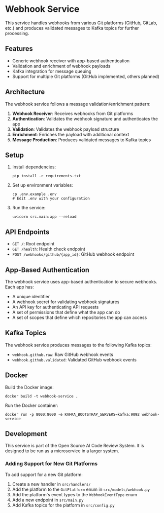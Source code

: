 # Webhook Service

This service handles webhooks from various Git platforms (GitHub, GitLab, etc.) and produces validated messages to Kafka topics for further processing.

## Features

- Generic webhook receiver with app-based authentication
- Validation and enrichment of webhook payloads
- Kafka integration for message queuing
- Support for multiple Git platforms (GitHub implemented, others planned)

## Architecture

The webhook service follows a message validation/enrichment pattern:

1. **Webhook Receiver**: Receives webhooks from Git platforms
2. **Authentication**: Validates the webhook signature and authenticates the app
3. **Validation**: Validates the webhook payload structure
4. **Enrichment**: Enriches the payload with additional context
5. **Message Production**: Produces validated messages to Kafka topics

## Setup

1. Install dependencies:
   ```
   pip install -r requirements.txt
   ```

2. Set up environment variables:
   ```
   cp .env.example .env
   # Edit .env with your configuration
   ```

3. Run the service:
   ```
   uvicorn src.main:app --reload
   ```

## API Endpoints

- `GET /`: Root endpoint
- `GET /health`: Health check endpoint
- `POST /webhooks/github/{app_id}`: GitHub webhook endpoint

## App-Based Authentication

The webhook service uses app-based authentication to secure webhooks. Each app has:

- A unique identifier
- A webhook secret for validating webhook signatures
- An API key for authenticating API requests
- A set of permissions that define what the app can do
- A set of scopes that define which repositories the app can access

## Kafka Topics

The webhook service produces messages to the following Kafka topics:

- `webhook.github.raw`: Raw GitHub webhook events
- `webhook.github.validated`: Validated GitHub webhook events

## Docker

Build the Docker image:
```
docker build -t webhook-service .
```

Run the Docker container:
```
docker run -p 8000:8000 -e KAFKA_BOOTSTRAP_SERVERS=kafka:9092 webhook-service
```

## Development

This service is part of the Open Source AI Code Review System. It is designed to be run as a microservice in a larger system.

### Adding Support for New Git Platforms

To add support for a new Git platform:

1. Create a new handler in `src/handlers/`
2. Add the platform to the `GitPlatform` enum in `src/models/webhook.py`
3. Add the platform's event types to the `WebhookEventType` enum
4. Add a new endpoint in `src/main.py`
5. Add Kafka topics for the platform in `src/config.py`
